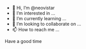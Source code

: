 - 👋 Hi, I’m @neovistar
- 👀 I’m interested in ...
- 🌱 I’m currently learning ...
- 💞️ I’m looking to collaborate on ...
- 📫 How to reach me ...

<!---
neovistar/neovistar is a ✨ special ✨ repository because its `README.md` (this file) appears on your GitHub profile.
You can click the Preview link to take a look at your changes.
--->

Have a good time
